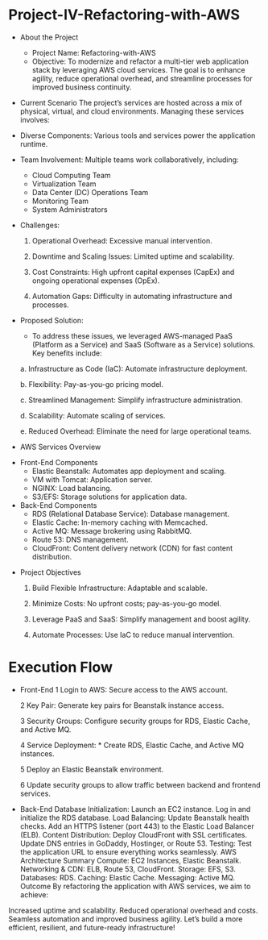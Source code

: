 # Project-IV-Refactoring-with-AWS

* About the Project
  * Project Name: Refactoring-with-AWS
  * Objective: To modernize and refactor a multi-tier web application stack by leveraging AWS cloud services. The goal is to enhance agility, reduce operational overhead, and streamline processes for improved business continuity.
 
* Current Scenario
The project’s services are hosted across a mix of physical, virtual, and cloud environments. Managing these services involves:

* Diverse Components: Various tools and services power the application runtime.
* Team Involvement: Multiple teams work collaboratively, including:
  - Cloud Computing Team
  - Virtualization Team
  - Data Center (DC) Operations Team
  - Monitoring Team
  - System Administrators

* Challenges:
  
    1. Operational Overhead: Excessive manual intervention.
  
    2. Downtime and Scaling Issues: Limited uptime and scalability.
 
    3. Cost Constraints: High upfront capital expenses (CapEx) and ongoing operational expenses (OpEx).
 
    4. Automation Gaps: Difficulty in automating infrastructure and processes.

 * Proposed Solution: 
   - To address these issues, we leveraged AWS-managed PaaS (Platform as a Service) and SaaS (Software as a Service) solutions. Key benefits include:

   a. Infrastructure as Code (IaC): Automate infrastructure deployment.
   
   b. Flexibility: Pay-as-you-go pricing model.
   
   c. Streamlined Management: Simplify infrastructure administration.
   
   d. Scalability: Automate scaling of services.
   
   e. Reduced Overhead: Eliminate the need for large operational teams.

* AWS Services Overview
 - Front-End Components
   * Elastic Beanstalk: Automates app deployment and scaling.
   * VM with Tomcat: Application server.
   * NGINX: Load balancing.
   * S3/EFS: Storage solutions for application data.
 - Back-End Components
   * RDS (Relational Database Service): Database management.
   * Elastic Cache: In-memory caching with Memcached.
   * Active MQ: Message brokering using RabbitMQ.
   * Route 53: DNS management.
   * CloudFront: Content delivery network (CDN) for fast content distribution.
  
  * Project Objectives
    
    1. Build Flexible Infrastructure: Adaptable and scalable.

    2. Minimize Costs: No upfront costs; pay-as-you-go model.
       
    3. Leverage PaaS and SaaS: Simplify management and boost agility.
   
    4. Automate Processes: Use IaC to reduce manual intervention.
   
   # Execution Flow
 - Front-End
    1 Login to AWS: Secure access to the AWS account.
   
    2 Key Pair: Generate key pairs for Beanstalk instance access.
   
    3 Security Groups: Configure security groups for RDS, Elastic Cache, and Active MQ.
   
    4 Service Deployment:
       * Create RDS, Elastic Cache, and Active MQ instances.
   
    5 Deploy an Elastic Beanstalk environment.
   
    6 Update security groups to allow traffic between backend and frontend services.
   
  - Back-End
Database Initialization:
Launch an EC2 instance.
Log in and initialize the RDS database.
Load Balancing:
Update Beanstalk health checks.
Add an HTTPS listener (port 443) to the Elastic Load Balancer (ELB).
Content Distribution:
Deploy CloudFront with SSL certificates.
Update DNS entries in GoDaddy, Hostinger, or Route 53.
Testing: Test the application URL to ensure everything works seamlessly.
AWS Architecture Summary
Compute: EC2 Instances, Elastic Beanstalk.
Networking & CDN: ELB, Route 53, CloudFront.
Storage: EFS, S3.
Databases: RDS.
Caching: Elastic Cache.
Messaging: Active MQ.
Outcome
By refactoring the application with AWS services, we aim to achieve:

Increased uptime and scalability.
Reduced operational overhead and costs.
Seamless automation and improved business agility.
Let’s build a more efficient, resilient, and future-ready infrastructure!

